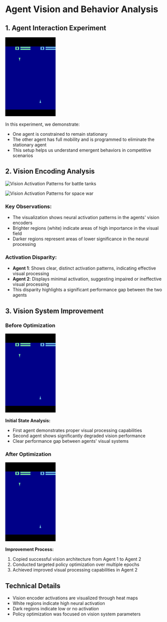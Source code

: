 # Agent Vision and Behavior Analysis

## 1. Agent Interaction Experiment
![Agent Interaction](holding_one_agent_still.gif)

In this experiment, we demonstrate:
- One agent is constrained to remain stationary
- The other agent has full mobility and is programmed to eliminate the stationary agent
- This setup helps us understand emergent behaviors in competitive scenarios

## 2. Vision Encoding Analysis
![Vision Activation Patterns for battle tanks](tanks_vision_activations.gif)

![Vision Activation Patterns for space war](space_vision_activations.gif)

### Key Observations:
- The visualization shows neural activation patterns in the agents' vision encoders
- Brighter regions (white) indicate areas of high importance in the visual field
- Darker regions represent areas of lower significance in the neural processing

### Activation Disparity:
- **Agent 1**: Shows clear, distinct activation patterns, indicating effective visual processing
- **Agent 2**: Displays minimal activation, suggesting impaired or ineffective visual processing
- This disparity highlights a significant performance gap between the two agents

## 3. Vision System Improvement

### Before Optimization
![Initial Vision State](before_vision_improvement.gif)

**Initial State Analysis:**
- First agent demonstrates proper visual processing capabilities
- Second agent shows significantly degraded vision performance
- Clear performance gap between agents' visual systems

### After Optimization
![Improved Vision State](after_vision_improvement.gif)

**Improvement Process:**
1. Copied successful vision architecture from Agent 1 to Agent 2
2. Conducted targeted policy optimization over multiple epochs
3. Achieved improved visual processing capabilities in Agent 2

## Technical Details
- Vision encoder activations are visualized through heat maps
- White regions indicate high neural activation
- Dark regions indicate low or no activation
- Policy optimization was focused on vision system parameters
